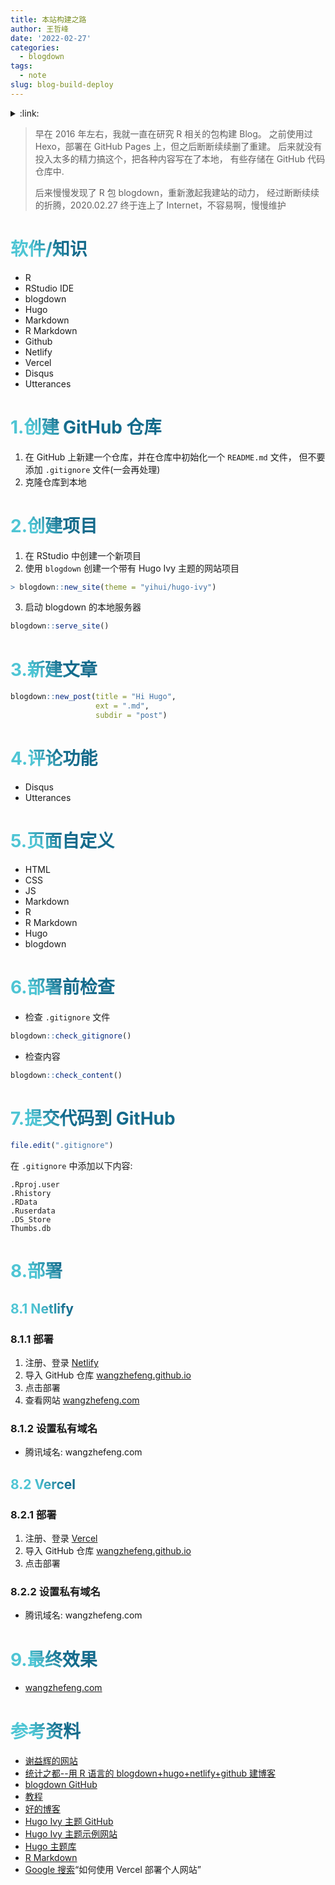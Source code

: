 ```yaml
---
title: 本站构建之路
author: 王哲峰
date: '2022-02-27'
categories:
  - blogdown
tags:
  - note
slug: blog-build-deploy
---
```


<style>
h1 {
  background-color: #2B90B6;
  background-image: linear-gradient(45deg, #4EC5D4 10%, #146b8c 20%);
  background-size: 100%;
  -webkit-background-clip: text;
  -moz-background-clip: text;
  -webkit-text-fill-color: transparent;
  -moz-text-fill-color: transparent;
}
h2 {
  background-color: #2B90B6;
  background-image: linear-gradient(45deg, #4EC5D4 10%, #146b8c 20%);
  background-size: 100%;
  -webkit-background-clip: text;
  -moz-background-clip: text;
  -webkit-text-fill-color: transparent;
  -moz-text-fill-color: transparent;
}
</style>


<details><summary>:link:</summary><p>

- [软件/知识](#软件知识)
- [1.创建 GitHub 仓库](#1创建-github-仓库)
- [2.创建项目](#2创建项目)
- [3.新建文章](#3新建文章)
- [4.评论功能](#4评论功能)
- [5.页面自定义](#5页面自定义)
- [6.部署前检查](#6部署前检查)
- [7.提交代码到 GitHub](#7提交代码到-github)
- [8.部署](#8部署)
  - [8.1 Netlify](#81-netlify)
    - [8.1.1 部署](#811-部署)
    - [8.1.2 设置私有域名](#812-设置私有域名)
  - [8.2 Vercel](#82-vercel)
    - [8.2.1 部署](#821-部署)
    - [8.2.2 设置私有域名](#822-设置私有域名)
- [9.最终效果](#9最终效果)
- [参考资料](#参考资料)
</p></details><p></p>


> 早在 2016 年左右，我就一直在研究 R 相关的包构建 Blog。
  之前使用过 Hexo，部署在 GitHub Pages 上，但之后断断续续删了重建。
  后来就没有投入太多的精力搞这个，把各种内容写在了本地，
  有些存储在 GitHub 代码仓库中.
> 
> 后来慢慢发现了 R 包 blogdown，重新激起我建站的动力，
  经过断断续续的折腾，2020.02.27 终于连上了 Internet，不容易啊，慢慢维护


# 软件/知识

- R
- RStudio IDE
- blogdown
- Hugo
- Markdown
- R Markdown
- Github
- Netlify
- Vercel
- Disqus
- Utterances

# 1.创建 GitHub 仓库

1. 在 GitHub 上新建一个仓库，并在仓库中初始化一个 `README.md` 文件，
   但不要添加 `.gitignore` 文件(一会再处理)
2. 克隆仓库到本地

# 2.创建项目

1. 在 RStudio 中创建一个新项目
2. 使用 `blogdown` 创建一个带有 Hugo Ivy 主题的网站项目

```r
> blogdown::new_site(theme = "yihui/hugo-ivy")
```

3. 启动 blogdown 的本地服务器

```r
blogdown::serve_site()
```

# 3.新建文章

```r
blogdown::new_post(title = "Hi Hugo", 
                   ext = ".md",
                   subdir = "post")
```

# 4.评论功能

- Disqus
- Utterances

# 5.页面自定义

- HTML
- CSS
- JS
- Markdown
- R
- R Markdown
- Hugo
- blogdown

# 6.部署前检查

- 检查 `.gitignore` 文件

```r
blogdown::check_gitignore()
```

- 检查内容

```r
blogdown::check_content()
```

# 7.提交代码到 GitHub

```r
file.edit(".gitignore")
```

在 `.gitignore` 中添加以下内容:

```
.Rproj.user
.Rhistory
.RData
.Ruserdata
.DS_Store
Thumbs.db
```

# 8.部署

## 8.1 Netlify

### 8.1.1 部署

1. 注册、登录 [Netlify](https://vercel.com/login)
2. 导入 GitHub 仓库 [wangzhefeng.github.io](https://github.com/wangzhefeng/wangzhefeng.github.io)
3. 点击部署
4. 查看网站 [wangzhefeng.com](https://wangzhefeng.com/)

### 8.1.2 设置私有域名

- 腾讯域名: wangzhefeng.com

## 8.2 Vercel

### 8.2.1 部署

1. 注册、登录 [Vercel](https://vercel.com/login)
2. 导入 GitHub 仓库 [wangzhefeng.github.io](https://github.com/wangzhefeng/wangzhefeng.github.io)
3. 点击部署

### 8.2.2 设置私有域名

- 腾讯域名: wangzhefeng.com

# 9.最终效果

- [wangzhefeng.com](https://wangzhefeng.vercel.app/)

# 参考资料

- [谢益辉的网站](https://yihui.org/)
- [统计之都--用 R 语言的 blogdown+hugo+netlify+github 建博客](https://cosx.org/2018/01/build-blog-with-blogdown-hugo-netlify-github/)
- [blogdown GitHub](https://github.com/rstudio/blogdown)
- [教程](https://www.apreshill.com/blog/2020-12-new-year-new-blogdown/#step-5-publish-site)
- [好的博客](https://robjhyndman.com/)
- [Hugo Ivy 主题 GitHub](https://github.com/yihui/hugo-ivy)
- [Hugo Ivy 主题示例网站](https://ivy.yihui.org/)
- [Hugo 主题库](https://themes.gohugo.io/?search-input=)
- [R Markdown](https://rmarkdown.rstudio.com/)
- [Google 搜索](https://www.google.com)“如何使用 Vercel 部署个人网站”
